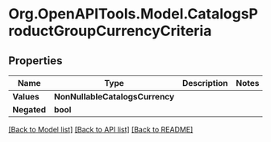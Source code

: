 
# Org.OpenAPITools.Model.CatalogsProductGroupCurrencyCriteria

## Properties

Name | Type | Description | Notes
------------ | ------------- | ------------- | -------------
**Values** | **NonNullableCatalogsCurrency** |  | 
**Negated** | **bool** |  | 

[[Back to Model list]](../README.md#documentation-for-models)
[[Back to API list]](../README.md#documentation-for-api-endpoints)
[[Back to README]](../README.md)

